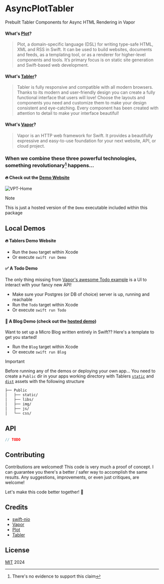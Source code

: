 # AsyncPlotTabler
Prebuilt Tabler Components for Async HTML Rendering in Vapor

#### What's [Plot](https://github.com/JohnSundell/Plot)?
> Plot, a domain-specific language (DSL) for writing type-safe HTML, XML and RSS in Swift. It can be used to build websites, documents and feeds, as a templating tool, or as a renderer for higher-level components and tools. It’s primary focus is on static site generation and Swift-based web development.

#### What's [Tabler](https://github.com/tabler/tabler)?
> Tabler is fully responsive and compatible with all modern browsers. Thanks to its modern and user-friendly design you can create a fully functional interface that users will love! Choose the layouts and components you need and customize them to make your design consistent and eye-catching. Every component has been created with attention to detail to make your interface beautiful! 

#### What's [Vapor](https://github.com/vapor/vapor)?
> Vapor is an HTTP web framework for Swift. It provides a beautifully expressive and easy-to-use foundation for your next website, API, or cloud project.

### When we combine these three powerful technologies, something revolutionary[^1] happens...

#### 🔥 Check out the [Demo Website](https://vpt.btoms20.com)

![VPT-Home](https://github.com/btoms20/AsyncPlotTabler/assets/32753167/c06128fb-48bc-43a6-94fc-ec9f73aa7d7d)

> [!NOTE]
> This is just a hosted version of the `Demo` executable included within this package

## Local Demos
#### 🔥 Tablers Demo Website
- Run the `Demo` target within Xcode
- Or execute `swift run Demo`

#### ✅ A Todo Demo
The only thing missing from [Vapor's awesome Todo example](https://github.com/vapor/template-fluent-postgres) is a UI to interact with your fancy new API!
- Make sure your Postgres (or DB of choice) server is up, running and reachable
- Run the `Todo` target within Xcode
- Or execute `swift run Todo` 

#### 📔 A Blog Demo (check out the [hosted demo](https://vpt-blog.btoms20.com))
Want to set up a Micro Blog written entirely in Swift?? Here's a template to get you started!
- Run the `Blog` target within Xcode
- Or execute `swift run Blog` 

> [!IMPORTANT] 
> Before running any of the demos or deploying your own app...
> You need to create a `Public` dir in your apps working directory with Tablers [`static`](https://github.com/tabler/tabler/tree/dev/demo/static) and [`dist`](https://github.com/tabler/tabler/tree/dev/dist) assets with the following structure
> ``` bash
> ├── Public
> │   ├── static/
> │   ├── libs/
> │   ├── img/
> │   ├── js/
> │   └── css/
> ```

## API
``` swift
// TODO
```

## Contributing

Contributions are welcomed! This code is very much a proof of concept. I can guarantee you there's a better / safer way to accomplish the same results. Any suggestions, improvements, or even just critiques, are welcome! 

Let's make this code better together! 🤝

## Credits

- [swift-nio](https://github.com/apple/swift-nio)
- [Vapor](https://github.com/vapor/vapor) 
- [Plot](https://github.com/JohnSundell/Plot)
- [Tabler](https://github.com/tabler/tabler)

## License

[MIT](LICENSE) 2024


[^1]: There's no evidence to support this claim
